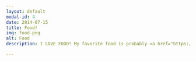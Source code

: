 ```yaml
---
layout: default
modal-id: 4
date: 2014-07-15
title: Food!
img: food.png
alt: Food
description: I LOVE FOOD! My favorite food is probably <a href="https://en.wikipedia.org/wiki/Biryani">Biryani</a> - it's an aromatic preparation of long grained rice layered with meat and spices. I've just started cooking, and am really enjoying it so far! I love cooking - with the sole motivation for it being that I get to eat what I make! I haven't made biryani yet, but that's on my list to make soon. I also have a major sweet tooth and love deserts and icecream - I once made Cherry <a href="https://en.wikipedia.org/wiki/Clafoutis">Clafoutis</a> and was surprised with how nicely it turned out! 

---
```

